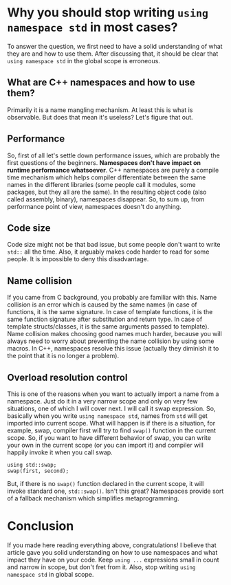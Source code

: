 # Why you should stop writing `using namespace std` in most cases?

To answer the question, we first need to have a solid understanding of what they are and how to use them. After discussing that, it should be clear that `using namespace std` in the global scope is erroneous.

## What are C++ namespaces and how to use them?
Primarily it is a name mangling mechanism. At least this is what is observable. But does that mean it's useless? Let's figure that out.

## Performance
So, first of all let's settle down performance issues, which are probably the first questions of the beginners. **Namespaces don't have impact on runtime performance whatsoever**. C++ namespaces are purely a compile time mechanism which helps compiler differentiate between the same names in the different libraries (some people call it modules, some packages, but they all are the same). In the resulting object code (also called assembly, binary), namespaces disappear. So, to sum up, from performance point of view, namespaces doesn't do anything.

## Code size
Code size might not be that bad issue, but some people don't want to write `std::` all the time. Also, it arguably makes code harder to read for some people. It is impossible to deny this disadvantage.

## Name collision
If you came from C background, you probably are familiar with this. Name collision is an error which is caused by the same names (in case of functions, it is the same signature. In case of template functions, it is the same function signature after substitution and return type. In case of template structs/classes, it is the same arguments passed to template). Name collision makes choosing good names much harder, because you will always need to worry about preventing the name collision by using some macros. In C++, namespaces resolve this issue (actually they diminish it to the point that it is no longer a problem). 

## Overload resolution control
This is one of the reasons when you want to actually import a name from a namespace. Just do it in a very narrow scope and only on very few situations, one of which I will cover next.
I will call it swap expression. So, basically when you write `using namespace std`, names from `std` will get imported into current scope. What will happen is if there is a situation, for example, swap, compiler first will try to find `swap()` function in the current scope. So, if you want to have different behavior of swap, you can write your own in the current scope (or you can import it) and compiler will happily invoke it when you call swap.

    using std::swap;
    swap(first, second);
    
But, if there is no `swap()` function declared in the current scope, it will invoke standard one, `std::swap()`. Isn't this great? Namespaces provide sort of a fallback mechanism which simplifies metaprogramming.

# Conclusion
If you made here reading everything above, congratulations! I believe that article gave you solid understanding on how to use namespaces and what impact they have on your code. Keep `using ...` expressions small in count and narrow in scope, but don't fret from it. Also, stop writing `using namespace std` in global scope.